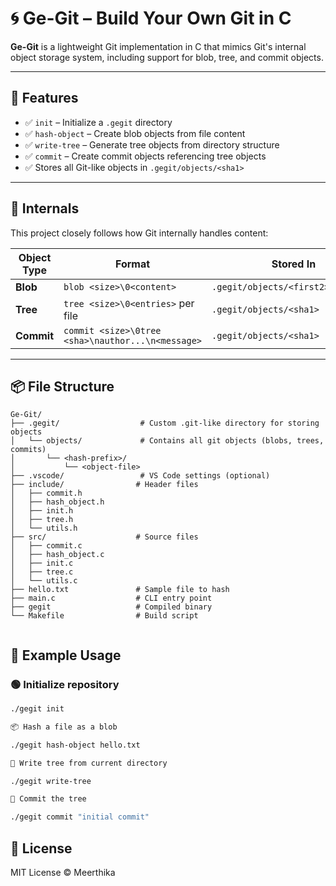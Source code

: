 # 🌀 Ge-Git – Build Your Own Git in C

**Ge-Git** is a lightweight Git implementation in C that mimics Git's internal object storage system, including support for blob, tree, and commit objects.

---

## 🚀 Features

- ✅ `init` – Initialize a `.gegit` directory
- ✅ `hash-object` – Create blob objects from file content
- ✅ `write-tree` – Generate tree objects from directory structure
- ✅ `commit` – Create commit objects referencing tree objects
- ✅ Stores all Git-like objects in `.gegit/objects/<sha1>`

---

## 🧠 Internals

This project closely follows how Git internally handles content:

| Object Type | Format                                              | Stored In                                      |
|-------------|------------------------------------------------------|------------------------------------------------|
| **Blob**    | `blob <size>\0<content>`                             | `.gegit/objects/<first2>/<rest38>`             |
| **Tree**    | `tree <size>\0<entries>` per file                    | `.gegit/objects/<sha1>`                        |
| **Commit**  | `commit <size>\0tree <sha>\nauthor...\n<message>`    | `.gegit/objects/<sha1>`                        |

---

## 📦 File Structure
```
Ge-Git/
├── .gegit/                  # Custom .git-like directory for storing objects
│   └── objects/             # Contains all git objects (blobs, trees, commits)
│       └── <hash-prefix>/
│           └── <object-file>
├── .vscode/                 # VS Code settings (optional)
├── include/                # Header files
│   ├── commit.h
│   ├── hash_object.h
│   ├── init.h
│   ├── tree.h
│   └── utils.h
├── src/                    # Source files
│   ├── commit.c
│   ├── hash_object.c
│   ├── init.c
│   ├── tree.c
│   └── utils.c
├── hello.txt               # Sample file to hash
├── main.c                  # CLI entry point
├── gegit                   # Compiled binary
└── Makefile                # Build script


```

## 🧪 Example Usage

### 🟢 Initialize repository

```bash
./gegit init

📦 Hash a file as a blob

./gegit hash-object hello.txt

🌲 Write tree from current directory

./gegit write-tree

📝 Commit the tree

./gegit commit "initial commit"
```

## 🪪 License

MIT License © Meerthika
